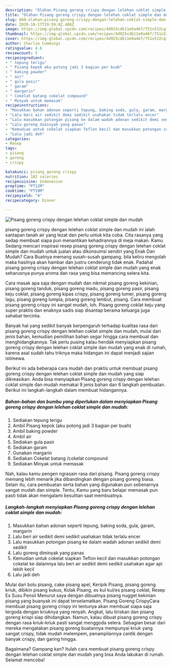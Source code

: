 ```yaml
---
description: "Olahan Pisang goreng crispy dengan lelehan coklat simple dan mudah | Cara Mengolah Pisang goreng crispy dengan lelehan coklat simple dan mudah Yang Enak dan Simpel"
title: "Olahan Pisang goreng crispy dengan lelehan coklat simple dan mudah | Cara Mengolah Pisang goreng crispy dengan lelehan coklat simple dan mudah Yang Enak dan Simpel"
slug: 660-olahan-pisang-goreng-crispy-dengan-lelehan-coklat-simple-dan-mudah-cara-mengolah-pisang-goreng-crispy-dengan-lelehan-coklat-simple-dan-mudah-yang-enak-dan-simpel
date: 2020-10-17T19:59:02.406Z
image: https://img-global.cpcdn.com/recipes/4d925cdb11e0a46f/751x532cq70/pisang-goreng-crispy-dengan-lelehan-coklat-simple-dan-mudah-foto-resep-utama.jpg
thumbnail: https://img-global.cpcdn.com/recipes/4d925cdb11e0a46f/751x532cq70/pisang-goreng-crispy-dengan-lelehan-coklat-simple-dan-mudah-foto-resep-utama.jpg
cover: https://img-global.cpcdn.com/recipes/4d925cdb11e0a46f/751x532cq70/pisang-goreng-crispy-dengan-lelehan-coklat-simple-dan-mudah-foto-resep-utama.jpg
author: Charlie Cummings
ratingvalue: 4.6
reviewcount: 5
recipeingredient:
- " tepung terigu"
- " Pisang kepok aku potong jadi 3 bagian per buah"
- " baking powder"
- " air"
- " gula pasir"
- " garam"
- " margarin"
- " Cokelat batang cokelat compound"
- " Minyak untuk memasak"
recipeinstructions:
- "Masukkan bahan adonan seperti tepung, baking soda, gula, garam, margarin"
- "Lalu beri air sedikit demi sedikit usahakan tidak terlalu encer"
- "Lalu masukkan potongan pisang ke dalam wadah adonan sedikit demi sedikit"
- "Lalu goreng diminyak yang panas"
- "Kemudian untuk cokelat siapkan Teflon kecil dan masukkan potongan cokelat ke dalamnya lalu beri air sedikit demi sedikit usahakan agar api lebih kecil"
- "Lalu jadi deh"
categories:
- Resep
tags:
- pisang
- goreng
- crispy

katakunci: pisang goreng crispy 
nutrition: 182 calories
recipecuisine: Indonesian
preptime: "PT12M"
cooktime: "PT59M"
recipeyield: "4"
recipecategory: Dinner

---
```



![Pisang goreng crispy dengan lelehan coklat simple dan mudah](https://img-global.cpcdn.com/recipes/4d925cdb11e0a46f/751x532cq70/pisang-goreng-crispy-dengan-lelehan-coklat-simple-dan-mudah-foto-resep-utama.jpg)


pisang goreng crispy dengan lelehan coklat simple dan mudah ini ialah santapan tanah air yang lezat dan perlu untuk kita coba. Cita rasanya yang sedap membuat siapa pun menantikan kehadirannya di meja makan.
Kamu Sedang mencari inspirasi resep pisang goreng crispy dengan lelehan coklat simple dan mudah untuk jualan atau dikonsumsi sendiri yang Enak Dan Mudah? Cara Buatnya memang susah-susah gampang. bila keliru mengolah maka hasilnya akan hambar dan justru cenderung tidak enak. Padahal pisang goreng crispy dengan lelehan coklat simple dan mudah yang enak seharusnya punya aroma dan rasa yang bisa memancing selera kita.

Cara masak apa saja dengan mudah dan nikmat pisang goreng kekinian, pisang goreng tanduk, pisang goreng madu, pisang goreng pasir, pisang keju coklat, pisang goreng kipas crispy, pisang goreng lumer, pisang goreng lagu, pisang goreng lumpia, pisang goreng lembut, pisang. Cara membuat pisang goreng crispy ini sangat mudah, loh. Pisang goreng coklat keju yang super praktis dan enaknya sadis siap disantap berama keluarga juga sahabat tercinta.

Banyak hal yang sedikit banyak berpengaruh terhadap kualitas rasa dari pisang goreng crispy dengan lelehan coklat simple dan mudah, mulai dari jenis bahan, kemudian pemilihan bahan segar hingga cara membuat dan menghidangkannya. Tak perlu pusing kalau hendak menyiapkan pisang goreng crispy dengan lelehan coklat simple dan mudah yang enak di rumah, karena asal sudah tahu triknya maka hidangan ini dapat menjadi sajian istimewa.


Berikut ini ada beberapa cara mudah dan praktis untuk membuat pisang goreng crispy dengan lelehan coklat simple dan mudah yang siap dikreasikan. Anda bisa menyiapkan Pisang goreng crispy dengan lelehan coklat simple dan mudah memakai 9 jenis bahan dan 6 langkah pembuatan. Berikut ini langkah-langkah dalam membuat hidangannya.

<!--inarticleads1-->

##### Bahan-bahan dan bumbu yang diperlukan dalam menyiapkan Pisang goreng crispy dengan lelehan coklat simple dan mudah:

1. Sediakan  tepung terigu
1. Ambil  Pisang kepok (aku potong jadi 3 bagian per buah)
1. Ambil  baking powder
1. Ambil  air
1. Sediakan  gula pasir
1. Sediakan  garam
1. Gunakan  margarin
1. Sediakan  Cokelat batang /cokelat compound
1. Sediakan  Minyak untuk memasak


Nah, kalau kamu pengen ngrasain rasa dari pisang. Pisang goreng crispy memang lebih menarik jika dibandingkan dengan pisang goreng biasa. Selain itu, cara pembuatan serta bahan yang digunakan pun sebenarnya sangat mudah dan simple. Tentu, Kamu yang baru belajar memasak pun pasti tidak akan mengalami kesulitan saat membuatnya. 

<!--inarticleads2-->

##### Langkah-langkah menyiapkan Pisang goreng crispy dengan lelehan coklat simple dan mudah:

1. Masukkan bahan adonan seperti tepung, baking soda, gula, garam, margarin
1. Lalu beri air sedikit demi sedikit usahakan tidak terlalu encer
1. Lalu masukkan potongan pisang ke dalam wadah adonan sedikit demi sedikit
1. Lalu goreng diminyak yang panas
1. Kemudian untuk cokelat siapkan Teflon kecil dan masukkan potongan cokelat ke dalamnya lalu beri air sedikit demi sedikit usahakan agar api lebih kecil
1. Lalu jadi deh


Mulai dari bolu pisang, cake pisang apel, Keripik Pisang, pisang goreng kriuk, dibikin pisang kukus, Kolak Pisang, es kul kul/es pisang coklat, Resep Es Susu Pensil Menurut saya dengan dibuatnya pisang nugget kekinian pisang yang buanyak ini dapat terselamatkan. Pisang Goreng CrispyCara membuat pisang goreng crispy ini tentunya akan membuat siapa saja tergoda dengan kriuknya yang renyah. Angkat, lalu tiriskan dan pisang goreng krispi siap dihidangkan. Namun, kalau dibuat pisang goreng crispy dengan rasa kriuk-kriuk pasti sangat menggoda selera. Sebagian besar dari mereka mengatakan pisang goreng buatannya mempunyai kriuk yang sangat crispy, tidak mudah melempem, penampilannya cantik dengan banyak crispy, dan garing hingga. 

Bagaimana? Gampang kan? Itulah cara membuat pisang goreng crispy dengan lelehan coklat simple dan mudah yang bisa Anda lakukan di rumah. Selamat mencoba!
